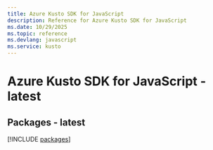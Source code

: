 ```yaml
---
title: Azure Kusto SDK for JavaScript
description: Reference for Azure Kusto SDK for JavaScript
ms.date: 10/29/2025
ms.topic: reference
ms.devlang: javascript
ms.service: kusto
---
```

# Azure Kusto SDK for JavaScript - latest
## Packages - latest
[!INCLUDE [packages](kusto-index.md)]